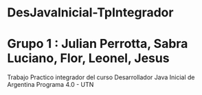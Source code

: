 # DesJavaInicial-TpIntegrador 
# Grupo 1 : Julian Perrotta, Sabra Luciano, Flor, Leonel, Jesus
Trabajo Practico integrador del curso Desarrollador Java Inicial de Argentina Programa 4.0 - UTN

